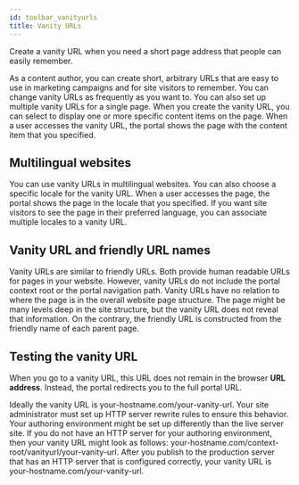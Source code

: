 ```yaml
---
id: toolbar_vanityurls
title: Vanity URLs
---
```


Create a vanity URL when you need a short page address that people can easily remember.

As a content author, you can create short, arbitrary URLs that are easy to use in marketing campaigns and for site visitors to remember. You can change vanity URLs as frequently as you want to. You can also set up multiple vanity URLs for a single page. When you create the vanity URL, you can select to display one or more specific content items on the page. When a user accesses the vanity URL, the portal shows the page with the content item that you specified.

## Multilingual websites

You can use vanity URLs in multilingual websites. You can also choose a specific locale for the vanity URL. When a user accesses the page, the portal shows the page in the locale that you specified. If you want site visitors to see the page in their preferred language, you can associate multiple locales to a vanity URL.

## Vanity URL and friendly URL names

Vanity URLs are similar to friendly URLs. Both provide human readable URLs for pages in your website. However, vanity URLs do not include the portal context root or the portal navigation path. Vanity URLs have no relation to where the page is in the overall website page structure. The page might be many levels deep in the site structure, but the vanity URL does not reveal that information. On the contrary, the friendly URL is constructed from the friendly name of each parent page.

## Testing the vanity URL

When you go to a vanity URL, this URL does not remain in the browser **URL address**. Instead, the portal redirects you to the full portal URL.

Ideally the vanity URL is your-hostname.com/your-vanity-url. Your site administrator must set up HTTP server rewrite rules to ensure this behavior. Your authoring environment might be set up differently than the live server site. If you do not have an HTTP server for your authoring environment, then your vanity URL might look as follows: your-hostname.com/context-root/vanityurl/your-vanity-url. After you publish to the production server that has an HTTP server that is configured correctly, your vanity URL is your-hostname.com/your-vanity-url.

<!---
-   **[Content types](toolbar_content_types.md)**   --->


